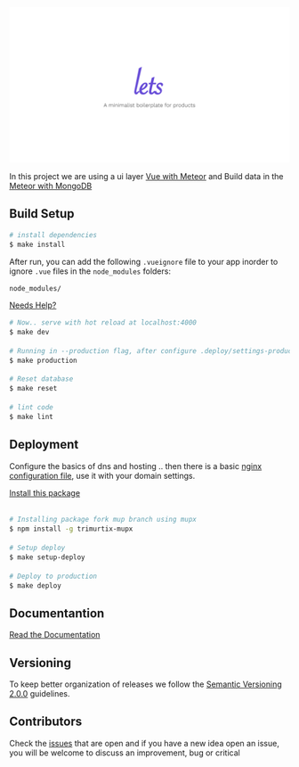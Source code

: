 ![Lets - A minimalist boilerplate for products](public/images/lets-brand.png)

In this project we are using a ui layer [Vue with Meteor](https://github.com/Akryum/vue-meteor) and Build data in the [Meteor with MongoDB](https://www.meteor.com/)

## Build Setup

``` bash
# install dependencies
$ make install
```

After run, you can add the following ``.vueignore`` file to your app inorder to ignore ``.vue`` files in the ``node_modules`` folders:

```
node_modules/ 
```

[Needs Help?](https://github.com/Akryum/vue-meteor/tree/master/packages/vue-component#ignore-files)

``` bash
# Now.. serve with hot reload at localhost:4000
$ make dev

# Running in --production flag, after configure .deploy/settings-production.json file
$ make production

# Reset database
$ make reset

# lint code
$ make lint
```

## Deployment

Configure the basics of dns and hosting .. then there is a basic [nginx configuration file](https://github.com/alexandesigner/base-server-config/blob/master/nginx.conf), use it with your domain settings. 

[Install this package](https://github.com/trimurtix/meteor-up-legacy)

``` bash

# Installing package fork mup branch using mupx
$ npm install -g trimurtix-mupx

# Setup deploy
$ make setup-deploy

# Deploy to production
$ make deploy

```

## Documentantion

[Read the Documentation](https://alexandesigner.com.br/lets/docs)

## Versioning

To keep better organization of releases we follow the [Semantic Versioning 2.0.0](http://semver.org/) guidelines.

## Contributors

Check the [issues](https://github.com/alexandesigner/lets/issues) that are open and if you have a new idea open an issue, you will be welcome to discuss an improvement, bug or critical
